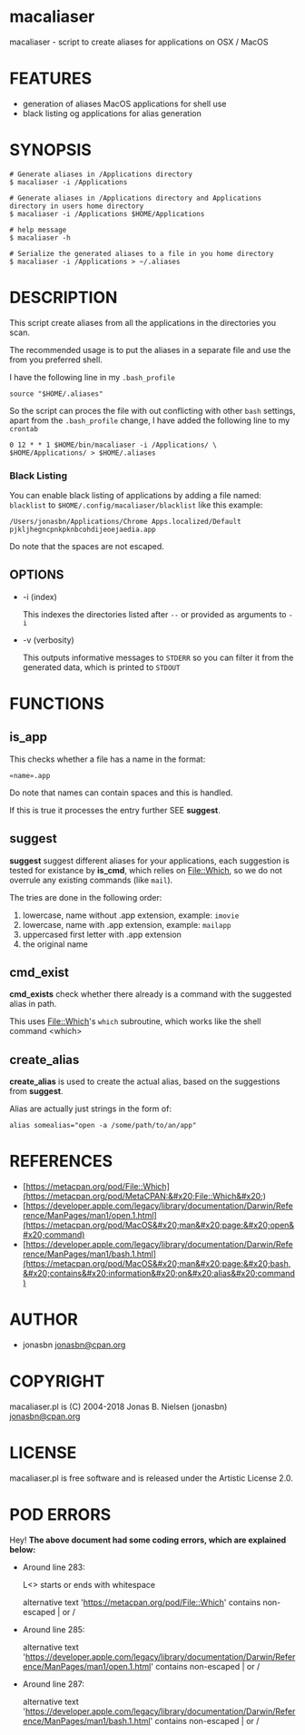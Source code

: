 # macaliaser

macaliaser - script to create aliases for applications on OSX / MacOS

# FEATURES

- generation of aliases MacOS applications for shell use
- black listing og applications for alias generation

# SYNOPSIS

    # Generate aliases in /Applications directory
    $ macaliaser -i /Applications

    # Generate aliases in /Applications directory and Applications directory in users home directory
    $ macaliaser -i /Applications $HOME/Applications

    # help message
    $ macaliaser -h

    # Serialize the generated aliases to a file in you home directory
    $ macaliaser -i /Applications > ~/.aliases

# DESCRIPTION

This script create aliases from all the applications in the directories you scan.

The recommended usage is to put the aliases in a separate file and use
the from you preferred shell.

I have the following line in my `.bash_profile`

    source "$HOME/.aliases"

So the script can proces the file with out conflicting with other `bash`
settings, apart from the `.bash_profile` change, I have added the
following line to my `crontab`

    0 12 * * 1 $HOME/bin/macaliaser -i /Applications/ \
    $HOME/Applications/ > $HOME/.aliases

### Black Listing

You can enable black listing of applications by adding a file named:
`blacklist` to `$HOME/.config/macaliaser/blacklist` like this example:

    /Users/jonasbn/Applications/Chrome Apps.localized/Default pjkljhegncpnkpknbcohdijeoejaedia.app

Do note that the spaces are not escaped.

## OPTIONS

- -i (index)

    This indexes the directories listed after `--` or provided as arguments to `-i`

- -v (verbosity)

    This outputs informative messages to `STDERR` so you can filter it from the generated
    data, which is printed to `STDOUT`

# FUNCTIONS

## is\_app

This checks whether a file has a name in the format:

    «name».app

Do note that names can contain spaces and this is handled.

If this is true it processes the entry further SEE **suggest**.

## suggest

**suggest** suggest different aliases for your applications, each
suggestion is tested for existance by **is\_cmd**, which relies on [File::Which](https://metacpan.org/pod/File::Which),
so we do not overrule any existing commands (like `mail`).

The tries are done in the following order:

1. lowercase, name without .app extension, example: `imovie`
2. lowercase, name with .app extension, example: `mailapp`
3. uppercased first letter with .app extension
4. the original name

## cmd\_exist

**cmd\_exists** check whether there already is a command with the
suggested alias in path.

This uses [File::Which](https://metacpan.org/pod/File::Which)'s `which` subroutine, which works like the shell command &lt;which>

## create\_alias

**create\_alias** is used to create the actual alias, based on the suggestions
from **suggest**.

Alias are actually just strings in the form of:

    alias somealias="open -a /some/path/to/an/app"

# REFERENCES

- [https://metacpan.org/pod/File::Which](https://metacpan.org/pod/MetaCPAN:&#x20;File::Which&#x20;)
- [https://developer.apple.com/legacy/library/documentation/Darwin/Reference/ManPages/man1/open.1.html](https://metacpan.org/pod/MacOS&#x20;man&#x20;page:&#x20;open&#x20;command)
- [https://developer.apple.com/legacy/library/documentation/Darwin/Reference/ManPages/man1/bash.1.html](https://metacpan.org/pod/MacOS&#x20;man&#x20;page:&#x20;bash,&#x20;contains&#x20;information&#x20;on&#x20;alias&#x20;command)

# AUTHOR

- jonasbn <jonasbn@cpan.org>

# COPYRIGHT

macaliaser.pl is (C) 2004-2018 Jonas B. Nielsen (jonasbn)
<jonasbn@cpan.org>

# LICENSE

macaliaser.pl is free software and is released under the Artistic
License 2.0.

# POD ERRORS

Hey! **The above document had some coding errors, which are explained below:**

- Around line 283:

    L<> starts or ends with whitespace

    alternative text 'https://metacpan.org/pod/File::Which' contains non-escaped | or /

- Around line 285:

    alternative text 'https://developer.apple.com/legacy/library/documentation/Darwin/Reference/ManPages/man1/open.1.html' contains non-escaped | or /

- Around line 287:

    alternative text 'https://developer.apple.com/legacy/library/documentation/Darwin/Reference/ManPages/man1/bash.1.html' contains non-escaped | or /

